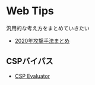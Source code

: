 # Web Tips
汎用的な考え方をまとめていきたい

- [2020年攻撃手法まとめ](https://graneed.hatenablog.com/entry/2021/08/09/115452)

## CSPバイパス
- [CSP Evaluator](https://csp-evaluator.withgoogle.com/)
